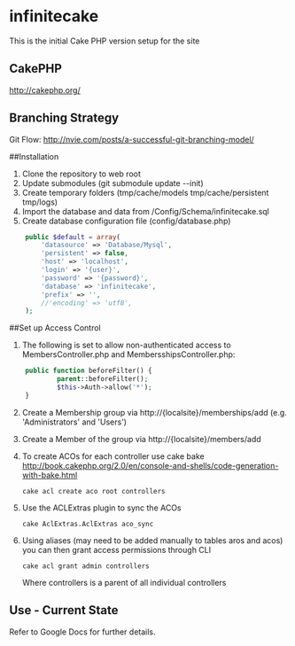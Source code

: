 infinitecake
============

This is the initial Cake PHP version setup for the site

## CakePHP

http://cakephp.org/

## Branching Strategy

Git Flow: http://nvie.com/posts/a-successful-git-branching-model/

##Installation

1. Clone the repository to web root
2. Update submodules (git submodule update --init)
3. Create temporary folders (tmp/cache/models tmp/cache/persistent tmp/logs)
4. Import the database and data from /Config/Schema/infinitecake.sql
5. Create database configuration file (config/database.php)

```php
    public $default = array(
		'datasource' => 'Database/Mysql',
		'persistent' => false,
		'host' => 'localhost',
		'login' => '{user}',
		'password' => '{password}',
		'database' => 'infinitecake',
		'prefix' => '',
		//'encoding' => 'utf8',
	);
```

##Set up Access Control

1. The following is set to allow non-authenticated access to MembersController.php and MembersshipsController.php:

```php
	public function beforeFilter() {
    		parent::beforeFilter();
    		$this->Auth->allow('*');
	}
```

2. Create a Membership group via http://{localsite}/memberships/add (e.g. 'Administrators' and 'Users')
3. Create a Member of the group via http://{localsite}/members/add 
4. To create ACOs for each controller use cake bake 
   http://book.cakephp.org/2.0/en/console-and-shells/code-generation-with-bake.html

   ```cake acl create aco root controllers```
   
5. Use the ACLExtras plugin to sync the ACOs
   
   ```cake AclExtras.AclExtras aco_sync```

6. Using aliases (may need to be added manually to tables aros and acos) you can then grant access permissions through CLI

   ```cake acl grant admin controllers```
   
   Where controllers is a parent of all individual controllers

## Use - Current State

Refer to Google Docs for further details.

